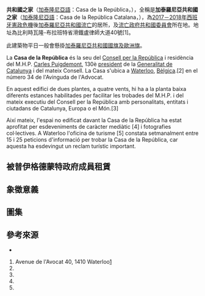 **共和國之家**（[加泰隆尼亞語](https://zh.wikipedia.org/wiki/加泰隆尼亞語 "wikilink")：Casa de la República，），全稱是**加泰羅尼亞共和國之家**（[加泰隆尼亞語](https://zh.wikipedia.org/wiki/加泰隆尼亞語 "wikilink")：Casa de la República Catalana，），為[2017－2018年西班牙憲政危機](../Page/2017－2018年西班牙憲政危機.md "wikilink")後[加泰羅尼亞共和國流亡](https://zh.wikipedia.org/wiki/加泰羅尼亞共和國_\(2017年\) "wikilink")的居所，及[流亡政府](../Page/流亡政府.md "wikilink")[共和國委員會](../Page/共和國委員會.md "wikilink")所在地。地址為比利時瓦隆-布拉班特省滑鐵盧律師大道40號\[1\]。

此建築物平日一般會懸掛[加泰羅尼亞共和國國旗及](../Page/令旗_\(旗幟\).md "wikilink")[歐洲旗](../Page/歐洲旗.md "wikilink")。

La **Casa de la República** és la seu del [Consell per la República](../Page/共和國委員會.md "wikilink") i residència del M.H.P. [Carles Puigdemont](../Page/卡萊斯·普吉德蒙.md "wikilink"), 130è [president](https://zh.wikipedia.org/wiki/加泰羅尼亞政府主席 "wikilink") de la [Generalitat de Catalunya](https://zh.wikipedia.org/wiki/加泰羅尼亞政府 "wikilink") i del mateix Consell. La Casa s'ubica a [Waterloo](https://zh.wikipedia.org/wiki/滑鐵盧_\(比利時\) "wikilink"), [Bèlgica](https://zh.wikipedia.org/wiki/比利時 "wikilink").\[2\] en el número 34 de l'Avinguda de l'Advocat.

En aquest edifici de dues plantes, a quatre vents, hi ha a la planta baixa diferents estances habilitades per facilitar les trobades del M.H.P. i del mateix executiu del Consell per la República amb personalitats, entitats i ciutadans de Catalunya, Europa o el Món.\[3\]

Així mateix, l'espai no edificat davant la Casa de la República ha estat aprofitat per esdeveniments de caràcter mediàtic \[4\] i fotografies col·lectives. A Waterloo l'oficina de turisme \[5\] constata setmanalment entre 15 i 25 peticions d'informació per trobar la Casa de la República, car aquesta ha esdevingut un reclam turístic important.

## 被普伊格德蒙特政府成員租賃

## 象徵意義

## 圖集

## 參考來源

  -
<!-- end list -->

1.  Avenue de l'Avocat 40, 1410 Waterloo[1](https://www.google.com/maps/place/50%C2%B042'43.6%22N+4%C2%B023'03.1%22E/@50.7121,4.3842,15z/data=!4m5!3m4!1s0x0:0x0!8m2!3d50.7121!4d4.3842?hl=zh)
2.
3.
4.
5.